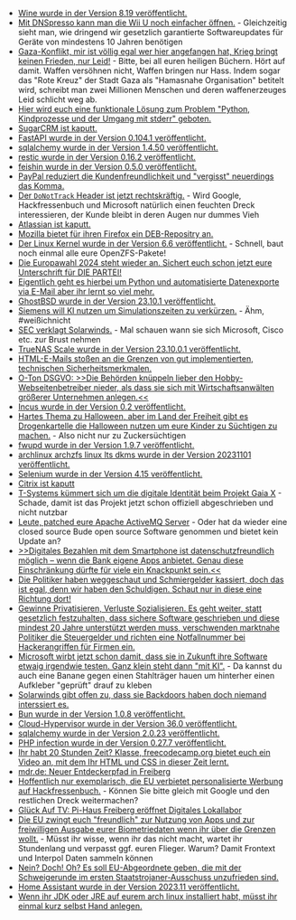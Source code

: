 * [Wine wurde in der Version 8.19 veröffentlicht.](https://www.phoronix.com/news/Wine-8.19-Released)
* [Mit DNSpresso kann man die Wii U noch einfacher öffnen.](https://wiidatabase.de/dnspresso-neuer-wii-u-exploit-nutzt-schwachstelle-im-dns-client/) - Gleichzeitig sieht man, wie dringend wir gesetzlich garantierte Softwareupdates für Geräte von mindestens 10 Jahren benötigen
* [Gaza-Konflikt, mir ist völlig egal wer hier angefangen hat, Krieg bringt keinen Frieden, nur Leid!](https://www.welcometohellworld.com/trying-to-convince-the-world-that-you-are-dying/) - Bitte, bei all euren heiligen Büchern. Hört auf damit. Waffen versöhnen nicht, Waffen bringen nur Hass. Indem sogar das "Rote Kreuz" der Stadt Gaza als "Hamasnahe Organisation" betitelt wird, schreibt man zwei Millionen Menschen und deren waffenerzeuges Leid schlicht weg ab.
* [Hier wird euch eine funktionale Lösung zum Problem "Python, Kindprozesse und der Umgang mit stderr" geboten.](https://zaitcev.livejournal.com/264423.html)
* [SugarCRM ist kaputt.](https://www.linux-magazin.de/blogs/sugarcrm-angreifer-kann-befehle-ausfuehren/)
* [FastAPI wurde in der Version 0.104.1 veröffentlicht.](https://github.com/tiangolo/fastapi/releases/tag/0.104.1)
* [sqlalchemy wurde in der Version 1.4.50 veröffentlicht.](https://github.com/sqlalchemy/sqlalchemy/releases/tag/rel_1_4_50)
* [restic wurde in der Version 0.16.2 veröffentlicht.](https://github.com/restic/restic/releases/tag/v0.16.2)
* [feishin wurde in der Version 0.5.0 veröffentlicht.](https://github.com/jeffvli/feishin/releases/tag/v0.5.0)
* [PayPal reduziert die Kundenfreundlichkeit und "vergisst" neuerdings das Komma.](https://blog.fefe.de/?ts=9bbe1ba6)
* [Der `DoNotTrack` Header ist jetzt rechtskräftig.](https://blog.fefe.de/?ts=9bbe0dfb) - Wird Google, Hackfressenbuch und Microsoft natürlich einen feuchten Dreck interessieren, der Kunde bleibt in deren Augen nur dummes Vieh
* [Atlassian ist kaputt.](https://blog.fefe.de/?ts=9bbe0a0b)
* [Mozilla bietet für ihren Firefox ein DEB-Repositry an.](https://www.linux-magazin.de/news/mozilla-bringt-deb-repository-fuer-firefox/)
* [Der Linux Kernel wurde in der Version 6.6 veröffentlicht.](https://lwn.net/Articles/949179/) - Schnell, baut noch einmal alle eure OpenZFS-Pakete!
* [Die Europawahl 2024 steht wieder an. Sichert euch schon jetzt eure Unterschrift für DIE PARTEI!](https://www.die-partei.de/2023/10/30/hurra-endlich-wieder-unterschreiben/)
* [Eigentlich geht es hierbei um Python und automatisierte Datenexporte via E-Mail aber ihr lernt so viel mehr.](https://www.freecodecamp.org/news/automate-data-exports-email-reports-with-python/)
* [GhostBSD wurde in der Version 23.10.1 veröffentlicht.](https://www.phoronix.com/news/GhostBSD-23.10.1-Released)
* [Siemens will KI nutzen um Simulationszeiten zu verkürzen.](http://blog.fefe.de/?ts=9bbfb7ee) - Ähm, #weißichnicht
* [SEC verklagt Solarwinds.](http://blog.fefe.de/?ts=9bbff8f1) - Mal schauen wann sie sich Microsoft, Cisco etc. zur Brust nehmen
* [TrueNAS Scale wurde in der Version 23.10.0.1 veröffentlicht.](https://github.com/truenas/documentation/releases/tag/TS23.10.0.1)
* [HTML-E-Mails stoßen an die Grenzen von gut implementierten, technischen Sicherheitsmerkmalen.](https://utcc.utoronto.ca/~cks/space/blog/web/RealHTMLCanGetABitCrazy)
* [O-Ton DSGVO: >>Die Behörden knüppeln lieber den Hobby-Webseitenbetreiber nieder, als dass sie sich mit Wirtschaftsanwälten größerer Unternehmen anlegen.<<](https://www.borncity.com/blog/2023/11/01/dsgvo-und-die-ohnmacht-der-datenschutzbehrden-gegenber-firmen/)
* [Incus wurde in der Version 0.2 veröffentlicht.](https://lwn.net/Articles/949411/)
* [Hartes Thema zu Halloween, aber im Land der Freiheit gibt es Drogenkartelle die Halloween nutzen um eure Kinder zu Süchtigen zu machen.](https://www.welcometohellworld.com/the-absurdity-of-the-halloween-fentanyl-candy-panic-2/) - Also nicht nur zu Zuckersüchtigen
* [fwupd wurde in der Version 1.9.7 veröffentlicht.](https://github.com/fwupd/fwupd/releases/tag/1.9.7)
* [archlinux archzfs linux lts dkms wurde in der Version 20231101 veröffentlicht.](https://github.com/stevleibelt/arch-linux-live-cd-iso-with-zfs/releases/tag/20231101)
* [Selenium wurde in der Version 4.15 veröffentlicht.](https://github.com/SeleniumHQ/selenium/releases/tag/selenium-4.15.0)
* [Citrix ist kaputt](http://blog.fefe.de/?ts=9bbcd54e)
* [T-Systems kümmert sich um die digitale Identität beim Projekt Gaia X](http://blog.fefe.de/?ts=9bbcd6cc) - Schade, damit ist das Projekt jetzt schon offiziell abgeschrieben und nicht nutzbar
* [Leute, patched eure Apache ActiveMQ Server](https://www.bleepingcomputer.com/news/security/3-000-apache-activemq-servers-vulnerable-to-rce-attacks-exposed-online/) - Oder hat da wieder eine closed source Bude open source Software genommen und bietet kein Update an?
* [>>Digitales Bezahlen mit dem Smartphone ist datenschutzfreundlich möglich – wenn die Bank eigene Apps anbietet. Genau diese Einschränkung dürfte für viele ein Knackpunkt sein.<<](https://www.kuketz-blog.de/nfc-datenschutzfreundlich-bezahlen-mit-dem-android-phone/)
* [Die Politiker haben weggeschaut und Schmiergelder kassiert, doch das ist egal, denn wir haben den Schuldigen. Schaut nur in diese eine Richtung dort!](http://blog.fefe.de/?ts=9bba8318)
* [Gewinne Privatisieren, Verluste Sozialisieren. Es geht weiter, statt gesetzlich festzuhalten, dass sichere Software geschrieben und diese mindest 20 Jahre unterstützt werden muss, verschwenden marktnahe Politiker die Steuergelder und richten eine Notfallnummer bei Hackerangriffen für Firmen ein.](http://blog.fefe.de/?ts=9bbd101f)
* [Microsoft wirbt jetzt schon damit, dass sie in Zukunft ihre Software etwaig irgendwie testen. Ganz klein steht dann "mit KI".](http://blog.fefe.de/?ts=9bbd1095) - Da kannst du auch eine Banane gegen einen Stahlträger hauen um hinterher einen Aufkleber "geprüft" drauf zu kleben
* [Solarwinds gibt offen zu, dass sie Backdoors haben doch niemand interssiert es.](http://blog.fefe.de/?ts=9bbd6dfd)
* [Bun wurde in der Version 1.0.8 veröffentlicht.](https://github.com/oven-sh/bun/releases/tag/bun-v1.0.8)
* [Cloud-Hypervisor wurde in der Version 36.0 veröffentlicht.](https://github.com/cloud-hypervisor/cloud-hypervisor/releases/tag/v36.0)
* [sqlalchemy wurde in der Version 2.0.23 veröffentlicht.](https://github.com/sqlalchemy/sqlalchemy/releases/tag/rel_2_0_23)
* [PHP infection wurde in der Version 0.27.7 veröffentlicht.](https://github.com/infection/infection/releases/tag/0.27.7)
* [Ihr habt 20 Stunden Zeit? Klasse, freecodecamp.org bietet euch ein Video an, mit dem Ihr HTML und CSS in dieser Zeit lernt.](https://www.freecodecamp.org/news/learn-web-development-with-this-free-20-hour-course/)
* [mdr.de: Neuer Entdeckerpfad in Freiberg](https://www.mdr.de/video/mdr-videos/a/video-769540.html)
* [Hoffentlich nur exemplarisch, die EU verbietet personalisierte Werbung auf Hackfressenbuch.](https://netzpolitik.org/2023/soziale-netzwerke-europaeischer-datenschutzausschuss-verbietet-meta-personalisierte-werbung/) - Können Sie bitte gleich mit Google und den restlichen Dreck weitermachen?
* [Glück Auf TV: Pi-Haus Freiberg eröffnet Digitales Lokallabor](https://www.youtube.com/watch?v=oC0dCv2vio4)
* [Die EU zwingt euch "freundlich" zur Nutzung von Apps und zur freiwilligen Ausgabe eurer Biometriedaten wenn ihr über die Grenzen wollt.](https://netzpolitik.org/2023/einreise-ausreisesystem-eu-will-drohendes-grenzchaos-mit-biometrie-und-app-verhindern/) - Müsst ihr wisse, wenn ihr das nicht macht, wartet ihr Stundenlang und verpasst ggf. euren Flieger. Warum? Damit Frontext und Interpol Daten sammeln können
* [Nein? Doch! Oh? Es soll EU-Abgeordnete geben, die mit der Schweigerunde im ersten Staatstrojaner-Ausschuss unzufrieden sind.](https://netzpolitik.org/2023/unzufrieden-mit-der-kommission-eu-abgeordnete-erwaegen-zweiten-staatstrojaner-ausschuss/)
* [Home Assistant wurde in der Version 2023.11 veröffentlicht.](https://www.home-assistant.io/blog/2023/11/01/release-202311/)
* [Wenn ihr JDK oder JRE auf eurem arch linux installiert habt, müsst ihr einmal kurz selbst Hand anlegen.](https://archlinux.org/news/incoming-changes-in-jdk-jre-21-packages-may-require-manual-intervention/)
